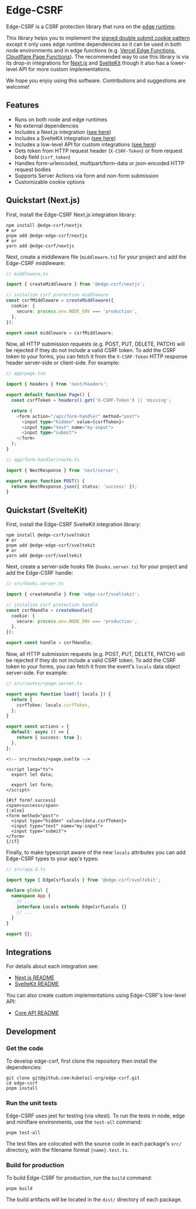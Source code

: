 # Edge-CSRF

Edge-CSRF is a CSRF protection library that runs on the [edge runtime](https://edge-runtime.vercel.app/).

This library helps you to implement the [signed double submit cookie pattern](https://cheatsheetseries.owasp.org/cheatsheets/Cross-Site_Request_Forgery_Prevention_Cheat_Sheet.html#signed-double-submit-cookie-recommended) except it only uses edge runtime dependencies so it can be used in both node environments and in edge functions (e.g. [Vercel Edge Functions](https://vercel.com/docs/functions/runtimes/edge-runtime), [Cloudflare Page Functions](https://developers.cloudflare.com/pages/functions/)). The recommended way to use this library is via its drop-in integrations for [Next.js](src/nextjs) and [SvelteKit](src/sveltekit) though it also has a lower-level API for more custom implementations.

We hope you enjoy using this software. Contributions and suggestions are welcome!

## Features

- Runs on both node and edge runtimes
- No external dependencies
- Includes a Next.js integration ([see here](packages/nextjs))
- Includes a SvelteKit integration ([see here](packages/sveltekit))
- Includes a low-level API for custom integrations ([see here](packages/core))
- Gets token from HTTP request header (`X-CSRF-Token`) or from request body field (`csrf_token`)
- Handles form-urlencoded, multipart/form-data or json-encoded HTTP request bodies
- Supports Server Actions via form and non-form submission
- Customizable cookie options

## Quickstart (Next.js)

First, install the Edge-CSRF Next.js integration library:

```console
npm install @edge-csrf/nextjs
# or
pnpm add @edge-edge-csrf/nextjs
# or
yarn add @edge-csrf/nextjs
```

Next, create a middleware file (`middleware.ts`) for your project and add the Edge-CSRF middleware:

```typescript
// middleware.ts

import { createMiddleware } from '@edge-csrf/nextjs';

// initalize csrf protection middleware
const csrfMiddleware = createMiddleware({
  cookie: {
    secure: process.env.NODE_ENV === 'production',
  },
});

export const middleware = csrfMiddleware;
```

Now, all HTTP submission requests (e.g. POST, PUT, DELETE, PATCH) will be rejected if they do not include a valid CSRF token. To add the CSRF token to your forms, you can fetch it from the `X-CSRF-Token` HTTP response header server-side or client-side. For example:

```typescript
// app/page.tsx

import { headers } from 'next/headers';

export default function Page() {
  const csrfToken = headers().get('X-CSRF-Token') || 'missing';

  return (
    <form action="/api/form-handler" method="post">
      <input type="hidden" value={csrfToken}>
      <input type="text" name="my-input">
      <input type="submit">
    </form>
  );
}
```

```typescript
// app/form-handler/route.ts

import { NextResponse } from 'next/server';

export async function POST() {
  return NextResponse.json({ status: 'success' });
}
```

## Quickstart (SvelteKit)

First, install the Edge-CSRF SvelteKit integration library:

```console
npm install @edge-csrf/sveltekit
# or
pnpm add @edge-edge-csrf/sveltekit
# or
yarn add @edge-csrf/sveltekit
```

Next, create a server-side hooks file (`hooks.server.ts`) for your project and add the Edge-CSRF handle:

```typescript
// src/hooks.server.ts

import { createHandle } from 'edge-csrf/sveltekit';

// initalize csrf protection handle
const csrfHandle = createHandle({
  cookie: {
    secure: process.env.NODE_ENV === 'production',
  },
});

export const handle = csrfHandle;
```

Now, all HTTP submission requests (e.g. POST, PUT, DELETE, PATCH) will be rejected if they do not include a valid CSRF token. To add the CSRF token to your forms, you can fetch it from the event's `locals` data object server-side. For example:

```typescript
// src/routes/+page.server.ts

export async function load({ locals }) {
  return {
    csrfToken: locals.csrfToken,
  };
}

export const actions = {
  default: async () => {
    return { success: true };
  },
};
```

```svelte
<!-- src/routes/+page.svelte -->

<script lang="ts">
  export let data;

  export let form;
</script>

{#if form?.success}
<span>success</span>
{:else}
<form method="post">
  <input type="hidden" value={data.csrfToken}>
  <input type="text" name="my-input">
  <input type="submit">
</form>
{/if}
```

Finally, to make typescript aware of the new `locals` attributes you can add Edge-CSRF types to your app's types:

```typescript
// src/app.d.ts

import type { EdgeCsrfLocals } from '@edge-csrf/sveltekit';

declare global {
  namespace App {
    // ...
    interface Locals extends EdgeCsrfLocals {}
    // ...
  }
}

export {};
```

## Integrations

For details about each integration see:

* [Next.js README](packages/nextjs)
* [SvelteKit README](packages/sveltekit)

You can also create custom implementations using Edge-CSRF's low-level API:

* [Core API README](packages/core)

## Development

### Get the code

To develop edge-csrf, first clone the repository then install the dependencies:

```console
git clone git@github.com:kubetail-org/edge-csrf.git
cd edge-csrf
pnpm install
```

### Run the unit tests

Edge-CSRF uses jest for testing (via vitest). To run the tests in node, edge and miniflare environments, use the `test-all` command:

```console
pnpm test-all
```

The test files are colocated with the source code in each package's `src/` directory, with the filename format `{name}.test.ts`.

### Build for production

To build Edge-CSRF for production, run the `build` command:

```console
pnpm build
```

The build artifacts will be located in the `dist/` directory of each package.
